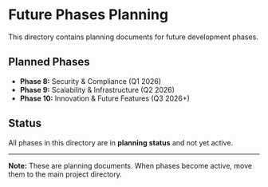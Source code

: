 # Future Phases Planning

This directory contains planning documents for future development phases.

## Planned Phases

- **Phase 8:** Security & Compliance (Q1 2026)
- **Phase 9:** Scalability & Infrastructure (Q2 2026)  
- **Phase 10:** Innovation & Future Features (Q3 2026+)

## Status

All phases in this directory are in **planning status** and not yet active.

---

**Note:** These are planning documents. When phases become active, move them to the main project directory.
